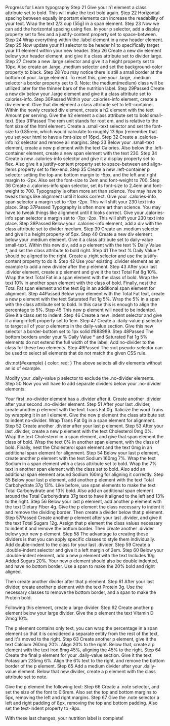 Progress for Learn typography
Step 21
Give your h1 element a class attribute set to bold. This will make the text bold again.
Step 22
Horizontal spacing between equally important elements can increase the readability of your text.
Wrap the text 2/3 cup (55g) in a span element.
Step 23
Now we can add the horizontal spacing using flex. In your p selector, add a display property set to flex and a justify-content property set to space-between.
Step 24
Wrap everything within the .label element in a new header element.
Step 25
Now update your h1 selector to be header h1 to specifically target your h1 element within your new header.
Step 26
Create a new div element below your header element, and give it a class attribute set to divider large.
Step 27
Create a new .large selector and give it a height property set to 10px. Also create an .large, .medium selector and set the background-color property to black.
Step 28
You may notice there is still a small border at the bottom of your .large element. To reset this, give your .large, .medium selector a border property set to 0.
Note: the medium(medium) class will be utilized later for the thinner bars of the nutrition label.
Step 29Passed
Create a new div below your .large element and give it a class attribute set to calories-info.
Step 30Passed
Within your .calories-info element, create a div element. Give that div element a class attribute set to left-container. Within the newly created div element, create a h2 element with the text Amount per serving. Give the h2 element a class attribute set to bold small-text.
Step 31Passed
The rem unit stands for root em, and is relative to the font size of the html element.
Create a .small-text selector and set the font-size to 0.85rem, which would calculate to roughly 13.6px (remember that you set your html to have a font-size of 16px).
Step 32
Create a .calories-info h2 selector and remove all margins.
Step 33
Below your .small-text element, create a new p element with the text Calories. Also below the .left-container element, create a new span element with the text 230.
Step 34
Create a new .calories-info selector and give it a display property set to flex. Also give it a justify-content property set to space-between and align-items property set to flex-end.
Step 35
Create a new .left-container p selector setting the top and bottom margin to -5px, and the left and right margin to -2px. Also set the font-size to 2em and font-weight to 700.
Step 36
Create a .calories-info span selector, set its font-size to 2.4em and font-weight to 700.
Typography is often more art than science. You may have to tweak things like alignment until it looks correct.
Give your .calories-info span selector a margin set to -7px -2px. This will shift your 230 text into place.
Step 37Passed
Typography is often more art than science. You may have to tweak things like alignment until it looks correct.
Give your .calories-info span selector a margin set to -7px -2px. This will shift your 230 text into place.
Step 38Passed
Below your .calories-info element, add a div with the class attribute set to divider medium.
Step 39
Create an .medium selector and give it a height property of 5px.
Step 40
Create a new div element below your .medium element. Give it a class attribute set to daily-value small-text. Within this new div, add a p element with the text % Daily Value *, and set the class attribute to bold right.
Step 41
The text % Daily Value * should be aligned to the right. Create a .right selector and use the justify-content property to do it.
Step 42
Use your existing .divider element as an example to add a new divider after the p element.
Step 43
After your last .divider element, create a p element and give it the text Total Fat 8g 10%. Wrap the text Total Fat in a span element with the class of bold. Wrap the text 10% in another span element with the class of bold. Finally, nest the Total Fat span element and the text 8g in an additional span element for alignment.
Step 44Passed
Below your element with the Total Fat text, create a new p element with the text Saturated Fat 1g 5%. Wrap the 5% in a span with the class attribute set to bold. In this case this is enough to align the percentage to 5%.
Step 45
This new p element will need to be indented. Give it a class set to indent.
Step 46
Create a new .indent selector and give it a margin-left property set to 1em.
Step 47
Create a .daily-value p selector to target all of your p elements in the daily-value section. Give this new selector a border-bottom set to 1px solid #888989.
Step 48Passed
The bottom borders under your % Daily Value * and Saturated Fat 1g 5% elements do not extend the full width of the label. Add no-divider to the class for these two elements.
Step 49Passed
The :not pseudo-selector can be used to select all elements that do not match the given CSS rule.

div:not(#example) {
  color: red;
}
The above selects all div elements without an id of example.

Modify your .daily-value p selector to exclude the .no-divider elements.
Step 50
Now you will have to add separate dividers below your .no-divider elements.

Your first .no-divider element has a .divider after it. Create another .divider after your second .no-divider element.
Step 51
After your last .divider, create another p element with the text Trans Fat 0g. Italicize the word Trans by wrapping it in an i element. Give the new p element the class attribute set to indent no-divider. Wrap Trans Fat 0g in a span element for alignment.
Step 52
Create another .divider after your last p element.
Step 53
After your last .divider, create a new p element with the text Cholesterol 0mg 0%. Wrap the text Cholesterol in a span element, and give that span element the class of bold. Wrap the text 0% in another span element, with the class of bold. Finally, nest the Cholesterol span element and the text 0mg in an additional span element for alignment.
Step 54
Below your last p element, create another p element with the text Sodium 160mg 7%. Wrap the text Sodium in a span element with a class attribute set to bold. Wrap the 7% text in another span element with the class set to bold. Also add an additional span element around Sodium 160mg for aligning it correctly.
Step 55
Below your last p element, add another p element with the text Total Carbohydrate 37g 13%. Like before, use span elements to make the text Total Carbohydrate and 13% bold. Also add an additional span element around the Total Carbohydrate 37g text to have it aligned to the left and 13% to the right.
Step 56
Below your last p element, add another p element with the text Dietary Fiber 4g. Give the p element the class necessary to indent it and remove the dividing border. Then create a divider below that p element.
Step 57Passed
Create another p element after your last .divider, and give it the text Total Sugars 12g. Assign that p element the class values necessary to indent it and remove the bottom border. Then create another .divider below your new p element.
Step 58
The advantage to creating these dividers is that you can apply specific classes to style them individually. Add double-indent to the class for your last .divider.
Step 59
Create a .double-indent selector and give it a left margin of 2em.
Step 60
Below your .double-indent element, add a new p element with the text Includes 10g Added Sugars 20%. Your new p element should also be double indented, and have no bottom border. Use a span to make the 20% bold and right aligned.

Then create another divider after that p element.
Step 61
After your last divider, create another p element with the text Protein 3g. Use the necessary classes to remove the bottom border, and a span to make the Protein bold.

Following this element, create a large divider.
Step 62
Create another p element below your large divider. Give the p element the text Vitamin D 2mcg 10%.

The p element contains only text, you can wrap the percentage in a span element so that it is considered a separate entity from the rest of the text, and it's moved to the right.
Step 63
Create another p element, give it the text Calcium 260mg 20%. Align 20% to the right. Below that, create a p element with the text Iron 8mg 45%, aligning the 45% to the right.
Step 64
Create the final p element for your .daily-value section. Give it the text Potassium 235mg 6%. Align the 6% text to the right, and remove the bottom border of the p element.
Step 65
Add a medium divider after your .daily-value element. Below that new divider, create a p element with the class attribute set to note.

Give the p element the following text:
Step 66
Create a .note selector, and set the size of the font to 0.6rem. Also set the top and bottom margins to 5px, removing the left and right margins.
Step 67
Give the .note selector a left and right padding of 8px, removing the top and bottom padding. Also set the text-indent property to -8px.

With these last changes, your nutrition label is complete!